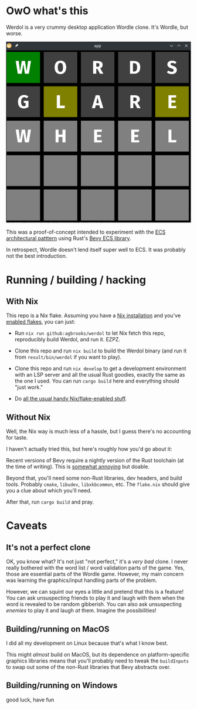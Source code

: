 # OwO what's this

Werdol is a very crummy desktop application Wordle clone. It's Wordle, but worse.

![A screenshot of werdol](screenshot.png)

This was a proof-of-concept intended to experiment with the [ECS architectural patttern](https://en.wikipedia.org/wiki/Entity_component_system) using Rust's [Bevy ECS library](https://bevyengine.org/).

In retrospect, Wordle doesn't lend itself super well to ECS. It was probably not the best introduction.

# Running / building / hacking

## With Nix

This repo is a Nix flake. Assuming you have a [Nix installation](https://nixos.org/download.html) and you've [enabled flakes](https://nixos.wiki/wiki/Flakes#Enable_flakes), you can just:

* Run `nix run github:agbrooks/werdol` to let Nix fetch this repo, reproducibly build Werdol, and run it. EZPZ.

* Clone this repo and run `nix build` to build the Werdol binary (and run it from `result/bin/werdol` if you want to play).

* Clone this repo and run `nix develop` to get a development environment with an LSP server and all the usual Rust goodies, exactly the same as the one I used. You can run `cargo build` here and everything should "just work."

* Do [all the usual handy Nix/flake-enabled stuff](https://nixos.org/manual/nix/unstable/command-ref/new-cli/nix3-flake.html).

## Without Nix

Well, the Nix way is much less of a hassle, but I guess there's no accounting for taste.

I haven't actually tried this, but here's roughly how you'd go about it:

Recent versions of Bevy require a nightly version of the Rust toolchain (at the time of writing). This is [somewhat annoying](https://bevyengine.org/learn/book/getting-started/setup/) but doable.

Beyond that, you'll need some non-Rust libraries, dev headers, and build tools. Probably `cmake`, `libudev`, `libxkbcommon`, etc. The `flake.nix` should give you a clue about which you'll need.

After that, run `cargo build` and pray.

# Caveats

## It's not a perfect clone

OK, you know what? It's not just "not perfect," it's a _very bad_ clone. I never really bothered with the word list / word validation parts of the game. Yes, those are essential parts of the Wordle game. However, my main concern was learning the graphics/input handling parts of the problem.

However, we can squint our eyes a little and pretend that this is a feature! You can ask unsuspecting friends to play it and laugh with them when the word is revealed to be random gibberish. You can also ask unsuspecting _enemies_ to play it and laugh _at_ them. Imagine the possibilities!

## Building/running on MacOS

I did all my development on Linux because that's what I know best.

This might _almost_ build on MacOS, but its dependence on platform-specific graphics libraries means that you'll probably need to tweak the `buildInputs` to swap out some of the non-Rust libraries that Bevy abstracts over.

## Building/running on Windows

good luck, have fun
